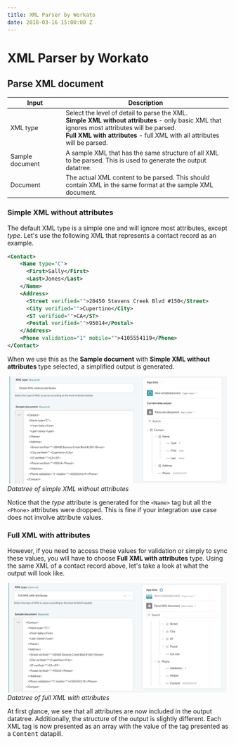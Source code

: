 ```yaml
---
title: XML Parser by Workato
date: 2018-03-16 15:00:00 Z
---
```


# XML Parser by Workato

## Parse XML document

<table class="unchanged rich-diff-level-one">
  <thead>
    <tr>
        <th width='25%'>Input</th>
        <th>Description</th>
    </tr>
  </thead>
  <tbody>
    <tr>
      <td>XML type</td>
      <td>
        Select the level of detail to parse the XML.<br>
        <b>Simple XML without attributes</b> - only basic XML that ignores most attributes will be parsed.<br>
        <b>Full XML with attributes</b> - full XML with all attributes will be parsed.
      </td>
    </tr>
    <tr>
      <td>Sample document</td>
      <td>
        A sample XML that has the same structure of all XML to be parsed. This is used to generate the output datatree.
      </td>
    </tr>
    <tr>
      <td>Document</td>
      <td>
        The actual XML content to be parsed. This should contain XML in the same format at the sample XML document.
      </td>
    </tr>
  </tbody>
</table>

### Simple XML without attributes

The default XML type is a simple one and will ignore most attributes, except *type*. Let's use the following XML that represents a contact record as an example.

```xml
<Contact>
    <Name type="C">
      <First>Sally</First>
      <Last>Jones</Last>
    </Name>
    <Address>
      <Street verified="">20450 Stevens Creek Blvd #150</Street>
      <City verified="">Cupertino</City>
      <ST verified="">CA</ST>
      <Postal verified="">95014</Postal>
    </Address>
    <Phone validation="1" mobile="">4105554119</Phone>
</Contact>
```

When we use this as the **Sample document** with **Simple XML without attributes** type selected, a simplified output is generated.

![Datatree of simple XML without attributes](/assets/images/xml-parser/simple-xml-output.png)
*Datatree of simple XML without attributes*

Notice that the *type* attribute is generated for the `<Name>` tag but all the `<Phone>` attributes were dropped. This is fine if your integration use case does not involve attribute values.

### Full XML with attributes

However, if you need to access these values for validation or simply to sync these values, you will have to choose **Full XML with attributes** type. Using the same XML of a contact record above, let's take a look at what the output will look like.

![Datatree of full XML with attributes](/assets/images/xml-parser/full-xml-output.png)
*Datatree of full XML with attributes*

At first glance, we see that all attributes are now included in the output datatree. Additionally, the structure of the output is slightly different. Each XML tag is now presented as an array with the value of the tag presented as a <kbd>Content</kbd> datapill.
